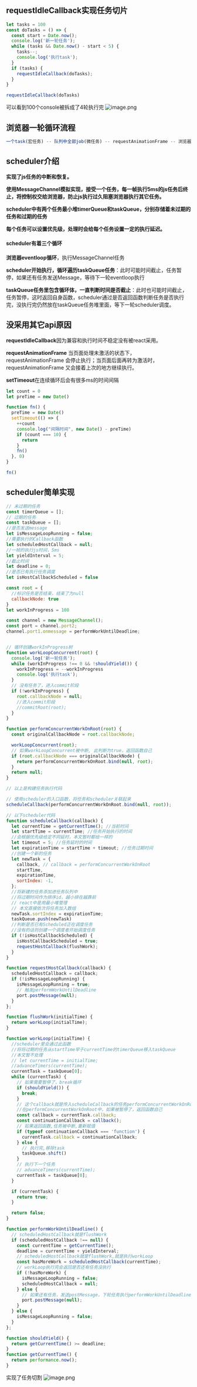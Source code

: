 ## requestIdleCallback实现任务切片

```js
let tasks = 100
const doTasks = () => {
  const start = Date.now();
  console.log('新一轮任务');
  while (tasks && Date.now() - start < 5) {
    tasks--;
    console.log('执行task');
  }
  if (tasks) {
    requestIdleCallback(doTasks);
  }
}

requestIdleCallback(doTasks)
```
可以看到100个console被拆成了4轮执行完
![image.png](https://upload-images.jianshu.io/upload_images/17012856-432fbb5500867552.png?imageMogr2/auto-orient/strip%7CimageView2/2/w/1240)


## 浏览器一轮循环流程

```js
一个task(宏任务) -- 队列中全部job(微任务) -- requestAnimationFrame -- 浏览器重排/重绘 -- requestIdleCallback
```

## scheduler介绍

**实现了js任务的中断和恢复。**

**使用MessageChannel模拟实现，接受一个任务，每一帧执行5ms的js任务后终止，将控制权交给浏览器，防止js执行过久阻塞浏览器执行其它任务。**

**scheduler中有两个任务最小堆timerQueue和taskQueue，分别存储着未过期的任务和过期的任务**

**每个任务可以设置优先级，处理时会给每个任务设置一定的执行延迟。**

#### scheduler有着三个循环

**浏览器eventloop循环**，执行MessageChannel任务

**scheduler开始执行，循环遍历taskQueue任务**：此时可能时间截止，任务暂停，如果还有任务发送Message，等待下一轮eventloop执行

**taskQueue任务里包含循环体，一直判断时间是否截止**：此时也可能时间截止，任务暂停，这时返回自身函数，scheduler通过是否返回函数判断任务是否执行完，没执行完仍然放在taskQueue任务堆里面，等下一轮scheduler调度。

## 没采用其它api原因

**requestIdleCallback**因为兼容和执行时间不稳定没有被react采用。

**requestAnimationFrame** 当页面处理未激活的状态下，requestAnimationFrame 会停止执行；当页面后面再转为激活时，requestAnimationFrame 又会接着上次的地方继续执行。

**setTimeout**在连续循环后会有很多ms的时间间隔

```js
let count = 0
let preTime = new Date()

function fn() {
  preTime = new Date()
  setTimeout(() => {
    ++count
    console.log("间隔时间", new Date() - preTime)
    if (count === 10) {
      return
    }
    fn()
  }, 0)
}

fn()
```

## scheduler简单实现



```js
// 未过期的任务
const timerQueue = [];
// 过期的任务
const taskQueue = [];
//是否发送message
let isMessageLoopRunning = false;
//需要执行的Callback函数
let scheduledHostCallback = null;
//一帧的执行js时间，5ms
let yieldInterval = 5;
//截止时间
let deadline = 0;
//是否已有执行任务调度
let isHostCallbackScheduled = false

const root = {
  //标识任务是否结束，结束了为null
  callbackNode: true
}
let workInProgress = 100

const channel = new MessageChannel();
const port = channel.port2;
channel.port1.onmessage = performWorkUntilDeadline;


// 循环创建workInProgress树
function workLoopConcurrent(root) {
  console.log('新一轮任务');
  while (workInProgress !== 0 && !shouldYield()) {
    workInProgress = --workInProgress
    console.log('执行task');
  }
  // 没有任务了，进入commit阶段
  if (!workInProgress) {
    root.callbackNode = null;
    //进入commit阶段
    //commitRoot(root);
  }
}

function performConcurrentWorkOnRoot(root) {
  const originalCallbackNode = root.callbackNode;

  workLoopConcurrent(root);
  // 如果workLoopConcurrent被中断, 此判断为true，返回函数自己
  if (root.callbackNode === originalCallbackNode) {
    return performConcurrentWorkOnRoot.bind(null, root);
  }
  return null;
}

// 以上是构建任务执行代码

// 使用scheduler的入口函数，将任务和scheduler关联起来
scheduleCallback(performConcurrentWorkOnRoot.bind(null, root));

// 以下scheduler代码
function scheduleCallback(callback) {
  let currentTime = getCurrentTime(); //当前时间
  let startTime = currentTime; //任务开始执行的时间
  //会根据优先级给定不同延时，本文暂时都给一样的
  let timeout = 5; //任务延时的时间
  let expirationTime = startTime + timeout; //任务过期时间
  //创建一个新的任务
  let newTask = {
    callback, // callback = performConcurrentWorkOnRoot
    startTime,
    expirationTime,
    sortIndex: -1,
  };
  //将新建的任务添加进任务队列中
  //将过期时间作为排序id，越小排在越靠前
  // react中是用最小堆管理
  // 本文直接依次将任务加入数组
  newTask.sortIndex = expirationTime;
  taskQueue.push(newTask)
  //判断是否已有Scheduled正在调度任务
  //没有的话则创建一个调度者开始调度任务
  if (!isHostCallbackScheduled) {
    isHostCallbackScheduled = true;
    requestHostCallback(flushWork);
  }
}

function requestHostCallback(callback) {
  scheduledHostCallback = callback;
  if (!isMessageLoopRunning) {
    isMessageLoopRunning = true;
    // 触发performWorkUntilDeadline
    port.postMessage(null);
  }
};

function flushWork(initialTime) {
  return workLoop(initialTime);
}

function workLoop(initialTime) {
  //scheduler里会通过此函数
  //将将过期的任务从startTime早于currentTime的timerQueue移入taskQueue
  //本文暂不处理
  // let currentTime = initialTime;
  //advanceTimers(currentTime);
  currentTask = taskQueue[0];
  while (currentTask) {
    // 如果需要暂停了，break循环
    if (shouldYield()) {
      break;
    }
    // 这个callback就是传入scheduleCallback的任务performConcurrentWorkOnRoot
    //在performConcurrentWorkOnRoot中，如果被暂停了，返回函数自己
    const callback = currentTask.callback;
    const continuationCallback = callback();
    // 如果返回函数,任务被中断,重新赋值
    if (typeof continuationCallback === 'function') {
      currentTask.callback = continuationCallback;
    } else {
      // 执行完,移除task
      taskQueue.shift()
    }
    // 执行下一个任务
    // advanceTimers(currentTime);
    currentTask = taskQueue[0];
  }

  if (currentTask) {
    return true;
  }

  return false;
}

function performWorkUntilDeadline() {
  // scheduledHostCallback就是flushWork
  if (scheduledHostCallback !== null) {
    const currentTime = getCurrentTime();
    deadline = currentTime + yieldInterval;
    // scheduledHostCallback就是flushWork,就是执行workLoop
    const hasMoreWork = scheduledHostCallback(currentTime);
    // workLoop执行完会返回是否还有任务没执行
    if (!hasMoreWork) {
      isMessageLoopRunning = false;
      scheduledHostCallback = null;
    } else {
      // 如果还有任务，发送postMessage，下轮任务执行performWorkUntilDeadline
      port.postMessage(null);
    }
  } else {
    isMessageLoopRunning = false;
  }
};

function shouldYield() {
  return getCurrentTime() >= deadline;
}
function getCurrentTime() {
  return performance.now();
}
```

实现了任务切割
![image.png](https://upload-images.jianshu.io/upload_images/17012856-b053312300ffe805.png?imageMogr2/auto-orient/strip%7CimageView2/2/w/1240)
